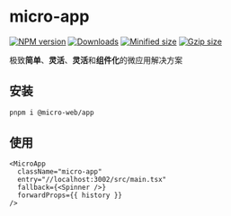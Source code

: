 # micro-app

[![NPM version][npm-image]][npm-url]
[![Downloads][downloads-image]][downloads-url]
[![Minified size][min-size-image]][bundlephobia-url]
[![Gzip size][gzip-size-image]][bundlephobia-url]

极致**简单**、**灵活**、**灵活**和**组件化**的微应用解决方案

## 安装

```bash
pnpm i @micro-web/app
```

## 使用

```tsx
<MicroApp
  className="micro-app"
  entry="//localhost:3002/src/main.tsx"
  fallback={<Spinner />}
  forwardProps={{ history }}
/>
```

[npm-image]: https://img.shields.io/npm/v/@micro-web/app.svg?style=flat-square
[npm-url]: https://npmjs.org/package/@micro-web/app
[downloads-image]: http://img.shields.io/npm/dm/@micro-web/app.svg?style=flat-square
[downloads-url]: https://npmjs.org/package/@micro-web/app
[min-size-image]: https://badgen.net/bundlephobia/min/@micro-web/app?label=minified
[gzip-size-image]: https://badgen.net/bundlephobia/minzip/@micro-web/app?label=gzip
[bundlephobia-url]: https://bundlephobia.com/result?p=@micro-web/app
